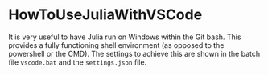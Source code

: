 # HowToUseJuliaWithVSCode

It is very useful to have Julia run on Windows within the Git bash. This provides a fully functioning shell environment (as opposed to the powershell or the CMD). The settings to achieve this are shown in the batch file `vscode.bat` and the `settings.json` file.